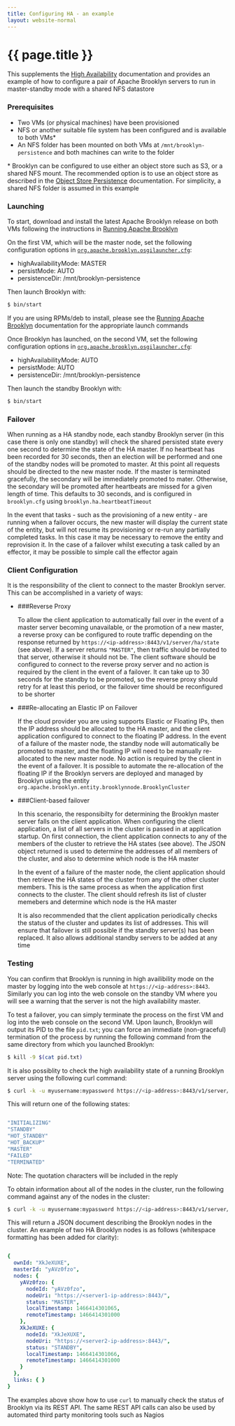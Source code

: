 ```yaml
---
title: Configuring HA - an example
layout: website-normal
---
```

# {{ page.title }}

This supplements the [High Availability](index.md) documentation
and provides an example of how to configure a pair of Apache Brooklyn servers to run in master-standby mode with a shared NFS datastore

### Prerequisites
- Two VMs (or physical machines) have been provisioned
- NFS or another suitable file system has been configured and is available to both VMs*
- An NFS folder has been mounted on both VMs at `/mnt/brooklyn-persistence` and both machines can write to the folder

\* Brooklyn can be configured to use either an object store such as S3, or a shared NFS mount. The recommended option is to use an object
store as described in the [Object Store Persistence](../persistence/#object-store-persistence) documentation. For simplicity, a shared NFS folder
is assumed in this example

### Launching
To start, download and install the latest Apache Brooklyn release on both VMs following the instructions in
[Running Apache Brooklyn](../../start/running.md)

On the first VM, which will be the master node, set the following configuration options in [`org.apache.brooklyn.osgilauncher.cfg`](../paths.md):

- highAvailabilityMode: MASTER
- persistMode: AUTO
- persistenceDir: /mnt/brooklyn-persistence

Then launch Brooklyn with:

```bash
$ bin/start
```

If you are using RPMs/deb to install, please see the [Running Apache Brooklyn](../../start/running.md) 
documentation for the appropriate launch commands

Once Brooklyn has launched, on the second VM, set the following configuration options in [`org.apache.brooklyn.osgilauncher.cfg`](../paths.md):

- highAvailabilityMode: AUTO
- persistMode: AUTO
- persistenceDir: /mnt/brooklyn-persistence

Then launch the standby Brooklyn with:

```bash
$ bin/start
```

### Failover
When running as a HA standby node, each standby Brooklyn server (in this case there is only one standby) will check the shared persisted state
every one second to determine the state of the HA master. If no heartbeat has been recorded for 30 seconds, then an election will be performed
and one of the standby nodes will be promoted to master. At this point all requests should be directed to the new master node.
If the master is terminated gracefully, the secondary will be immediately promoted to mater. Otherwise, the secondary will be promoted after 
heartbeats are missed for a given length of time. This defaults to 30 seconds, and is configured in `brooklyn.cfg` using 
`brooklyn.ha.heartbeatTimeout`

In the event that tasks - such as the provisioning of a new entity - are running when a failover occurs, the new master will display the current
state of the entity, but will not resume its provisioning or re-run any partially completed tasks. In this case it may be necessary
to remove the entity and reprovision it. In the case of a failover whilst executing a task called by an effector, it may be possible to simple
call the effector again

### Client Configuration
It is the responsibility of the client to connect to the master Brooklyn server. This can be accomplished in a variety of ways:

* ###Reverse Proxy

  To allow the client application to automatically fail over in the event of a master server becoming unavailable, or the promotion of a new master,
  a reverse proxy can be configured to route traffic depending on the response returned by `https://<ip-address>:8443/v1/server/ha/state` (see above).
  If a server returns `"MASTER"`, then traffic should be routed to that server, otherwise it should not be. The client software should be configured
  to connect to the reverse proxy server and no action is required by the client in the event of a failover. It can take up to 30 seconds for the
  standby to be promoted, so the reverse proxy should retry for at least this period, or the failover time should be reconfigured to be shorter

* ###Re-allocating an Elastic IP on Failover

  If the cloud provider you are using supports Elastic or Floating IPs, then the IP address should be allocated to the HA master, and the client
  application configured to connect to the floating IP address. In the event of a failure of the master node, the standby node will automatically
  be promoted to master, and the floating IP will need to be manually re-allocated to the new master node. No action is required by the client
  in the event of a failover. It is possible to automate the re-allocation of the floating IP if the Brooklyn servers are deployed and managed
  by Brooklyn using the entity `org.apache.brooklyn.entity.brooklynnode.BrooklynCluster`

* ###Client-based failover

  In this scenario, the responsibilty for determining the Brooklyn master server falls on the client application. When configuring the client
  application, a list of all servers in the cluster is passed in at application startup. On first connection, the client application connects to
  any of the members of the cluster to retrieve the HA states (see above). The JSON object returned is used to determine the addresses of all
  members of the cluster, and also to determine which node is the HA master

  In the event of a failure of the master node, the client application should then retrieve the HA states of the cluster from any of the other cluster
  members. This is the same process as when the application first connects to the cluster. The client should refresh its list of cluster memebers
  and determine which node is the HA master

  It is also recommended that the client application periodically checks the status of the cluster and updates its list of addresses. This will
  ensure that failover is still possible if the standby server(s) has been replaced. It also allows additional standby servers to be added at any
  time

### Testing
You can confirm that Brooklyn is running in high availibility mode on the master by logging into the web console at `https://<ip-address>:8443`.
Similarly you can log into the web console on the standby VM where you will see a warning that the server is not the high availability master.

To test a failover, you can simply terminate the process on the first VM and log into the web console on the second VM. Upon launch, Brooklyn will
output its PID to the file `pid.txt`; you can force an immediate (non-graceful) termination of the process by running the following command 
from the same directory from which you launched Brooklyn:

```bash
$ kill -9 $(cat pid.txt)
```

It is also possiblity to check the high availability state of a running Brooklyn server using the following curl command:

```bash
$ curl -k -u myusername:mypassword https://<ip-address>:8443/v1/server/ha/state
```

This will return one of the following states:

```bash

"INITIALIZING"
"STANDBY"
"HOT_STANDBY"
"HOT_BACKUP"
"MASTER"
"FAILED"
"TERMINATED"

```

Note: The quotation characters will be included in the reply

To obtain information about all of the nodes in the cluster, run the following command against any of the nodes in the cluster:

```bash
$ curl -k -u myusername:mypassword https://<ip-address>:8443/v1/server/ha/states
```

This will return a JSON document describing the Brooklyn nodes in the cluster. An example of two HA Brooklyn nodes is as follows (whitespace formatting has been
added for clarity):

```yaml

{
  ownId: "XkJeXUXE",
  masterId: "yAVz0fzo",
  nodes: {
    yAVz0fzo: {
      nodeId: "yAVz0fzo",
      nodeUri: "https://<server1-ip-address>:8443/",
      status: "MASTER",
      localTimestamp: 1466414301065,
      remoteTimestamp: 1466414301000
    },
    XkJeXUXE: {
      nodeId: "XkJeXUXE",
      nodeUri: "https://<server2-ip-address>:8443/",
      status: "STANDBY",
      localTimestamp: 1466414301066,
      remoteTimestamp: 1466414301000
    }
  },
  links: { }
}

```

The examples above show how to use `curl` to manually check the status of Brooklyn via its REST API. The same REST API calls can also be used by
automated third party monitoring tools such as Nagios 


